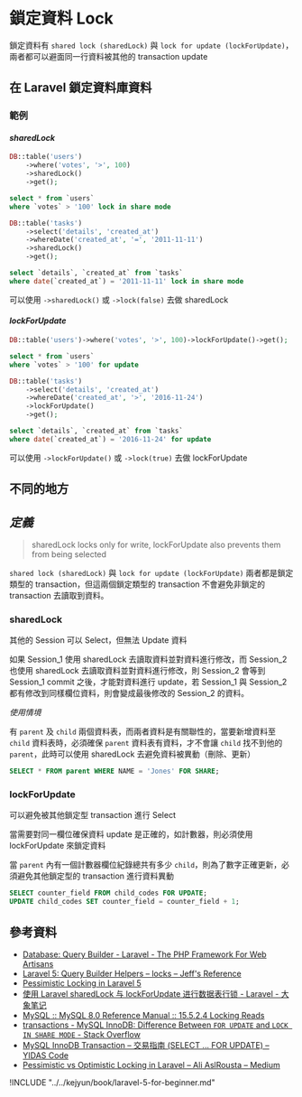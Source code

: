 # 鎖定資料 Lock

鎖定資料有 `shared lock (sharedLock)` 與 `lock for update (lockForUpdate)`，兩者都可以避面同一行資料被其他的 transaction update

## 在 Laravel 鎖定資料庫資料

### 範例

#### ***sharedLock***

```php
DB::table('users')
    ->where('votes', '>', 100)
    ->sharedLock()
    ->get();
```

```sql
select * from `users`
where `votes` > '100' lock in share mode
```

```php
DB::table('tasks')
    ->select('details', 'created_at')
    ->whereDate('created_at', '=', '2011-11-11')
    ->sharedLock()
    ->get();
```

```sql
select `details`, `created_at` from `tasks`
where date(`created_at`) = '2011-11-11' lock in share mode
```

可以使用 `->sharedLock()` 或 `->lock(false)` 去做 sharedLock

#### ***lockForUpdate***


```php
DB::table('users')->where('votes', '>', 100)->lockForUpdate()->get();
```

```sql
select * from `users`
where `votes` > '100' for update
```


```php
DB::table('tasks')
    ->select('details', 'created_at')
    ->whereDate('created_at', '>', '2016-11-24')
    ->lockForUpdate()
    ->get();
```


```sql
select `details`, `created_at` from `tasks`
where date(`created_at`) = '2016-11-24' for update
```

可以使用 `->lockForUpdate()` 或 `->lock(true)` 去做 lockForUpdate

## 不同的地方

## *定義*

> sharedLock locks only for write, lockForUpdate also prevents them from being selected

`shared lock (sharedLock)` 與 `lock for update (lockForUpdate)` 兩者都是鎖定類型的 transaction，但這兩個鎖定類型的 transaction 不會避免非鎖定的 transaction 去讀取到資料。

### sharedLock

其他的 Session 可以 Select，但無法 Update 資料


如果 Session_1 使用 sharedLock 去讀取資料並對資料進行修改，而 Session_2 也使用 sharedLock 去讀取資料並對資料進行修改，則 Session_2 會等到 Session_1 commit 之後，才能對資料進行 update，若 Session_1 與 Session_2 都有修改到同樣欄位資料，則會變成最後修改的 Session_2 的資料。

*使用情境*

有 `parent` 及 `child` 兩個資料表，而兩者資料是有關聯性的，當要新增資料至 `child` 資料表時，必須確保 `parent` 資料表有資料，才不會讓 `child` 找不到他的 `parent`，此時可以使用 sharedLock 去避免資料被異動（刪除、更新）

```sql
SELECT * FROM parent WHERE NAME = 'Jones' FOR SHARE;
```


### lockForUpdate

可以避免被其他鎖定型 transaction 進行 Select

當需要對同一欄位確保資料 update 是正確的，如計數器，則必須使用 lockForUpdate 來鎖定資料

當 `parent` 內有一個計數器欄位紀錄總共有多少 `child`，則為了數字正確更新，必須避免其他鎖定型的 transaction 進行資料異動

```sql
SELECT counter_field FROM child_codes FOR UPDATE;
UPDATE child_codes SET counter_field = counter_field + 1;
```




## 參考資料
* [Database: Query Builder - Laravel - The PHP Framework For Web Artisans](https://laravel.com/docs/5.2/queries#pessimistic-locking)
* [Laravel 5: Query Builder Helpers – locks – Jeff's Reference](http://laravel.at.jeffsbox.eu/laravel-5-query-builder-locks)
* [Pessimistic Locking in Laravel 5](http://bladephp.co/pessimistic-locking-laravel5)
* [使用 Laravel sharedLock 与 lockForUpdate 进行数据表行锁 - Laravel - 大象笔记](https://www.sunzhongwei.com/using-laravel-sharedlock-and-lockforupdate-for-table-row-locks)
* [MySQL :: MySQL 8.0 Reference Manual :: 15.5.2.4 Locking Reads](https://dev.mysql.com/doc/refman/8.0/en/innodb-locking-reads.html)
* [transactions - MySQL InnoDB: Difference Between `FOR UPDATE` and `LOCK IN SHARE MODE` - Stack Overflow](https://stackoverflow.com/questions/32827650/mysql-innodb-difference-between-for-update-and-lock-in-share-mode)
* [MySQL InnoDB Transaction – 交易指南 (SELECT … FOR UPDATE) – YIDAS Code](https://code.yidas.com/mysql-innodb-transaction/)
* [Pessimistic vs Optimistic Locking in Laravel – Ali AslRousta – Medium](https://medium.com/@aslrousta/pessimistic-vs-optimistic-locking-in-laravel-264ec0b1ba2)


!INCLUDE "../../kejyun/book/laravel-5-for-beginner.md"
